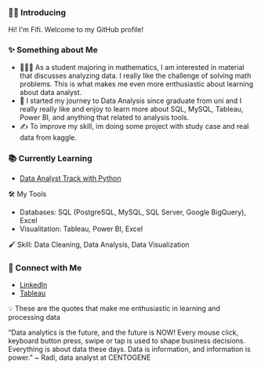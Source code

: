 ### 🙌🏻 Introducing

Hi! I'm Fifi. Welcome to my GitHub profile! 

### ✨ Something about Me
* 🙋🏻‍♀️ As a student majoring in mathematics, I am interested in material that discusses analyzing data. I really like the challenge of solving math problems. This is what makes me even more enthusiastic about learning about data analyst.
* 📝 I started my journey to Data Analysis since graduate from uni and I really really like and enjoy to learn more about SQL, MySQL, Tableau, Power BI, and anything that related to analysis tools.
* ✍️ To improve my skill, im doing some project with study case and real data from kaggle. 

### 📚 Currently Learning
* [Data Analyst Track with Python](https://www.datacamp.com/tracks/data-analyst-with-python)

🛠️ My Tools
* Databases: SQL (PostgreSQL, MySQL, SQL Server, Google BigQuery), Excel
* Visualitation: Tableau, Power BI, Excel
    
🖌 Skill: Data Cleaning, Data Analysis, Data Visualization

### 🤝 Connect with Me
- [LinkedIn](https://www.linkedin.com/in/fifinatalia)
- [Tableau](https://public.tableau.com/app/profile/fifi5043)

💡 These are the quotes that make me enthusiastic in learning and processing data

“Data analytics is the future, and the future is NOW! Every mouse click, keyboard button press, swipe or tap is used to shape business decisions. Everything is about data these days. Data is information, and information is power.”
~ Radi, data analyst at CENTOGENE

